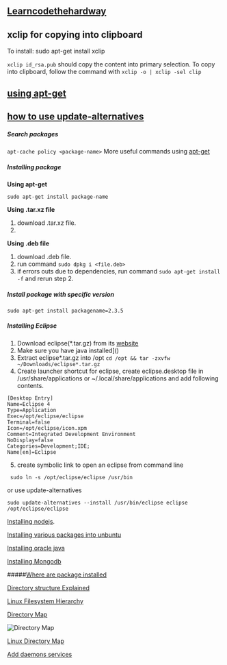 [Learncodethehardway](http://cli.learncodethehardway.org/book/)
---

xclip for copying into clipboard
---
To install: sudo apt-get install xclip

```xclip id_rsa.pub``` should copy the content into primary selection. To copy into clipboard, follow the command with ```xclip -o | xclip -sel clip```



[using apt-get](http://www.tecmint.com/useful-basic-commands-of-apt-get-and-apt-cache-for-package-management/)
---

[how to use update-alternatives]()
---



##### Search packages
```apt-cache policy <package-name>```
More useful commands using [apt-get](http://www.tecmint.com/useful-basic-commands-of-apt-get-and-apt-cache-for-package-management/)

##### Installing package

  __Using apt-get__

   ```sudo apt-get install package-name```
  
  __Using .tar.xz file__

   1. download .tar.xz file.
   2. 

__Using .deb file__

1. download .deb file.
2. run command ```sudo dpkg i <file.deb>```
3. if errors outs due to dependencies, run command ```sudo apt-get install -f``` and rerun step 2.
 

##### Install package with specific version

```sudo apt-get install packagename=2.3.5```


##### Installing Eclipse
1. Download eclipse(*.tar.gz) from its [website](http://www.eclipse.org/downloads/)
2. Make sure you have java installed]()
3. Extract eclipse*.tar.gz into /opt
```cd /opt && tar -zxvfw ~/Downloads/eclipse*.tar.gz```
4. Create launcher shortcut for eclipse, create eclipse.desktop file in /usr/share/applications or ~/.local/share/applications and add following contents.
```
[Desktop Entry]
Name=Eclipse 4
Type=Application
Exec=/opt/eclipse/eclipse
Terminal=false
Icon=/opt/eclipse/icon.xpm
Comment=Integrated Development Environment
NoDisplay=false
Categories=Development;IDE;
Name[en]=Eclipse
```   
5. create symbolic link to open an eclipse from command line
```
 sudo ln -s /opt/eclipse/eclipse /usr/bin
```
or use update-alternatives
```
sudo update-alternatives --install /usr/bin/eclipse eclipse /opt/eclipse/eclipse
```
     
[Installing nodejs](https://nodejs.org/en/download/package-manager/#debian-and-ubuntu-based-linux-distributions).

[Installing various packages into unbuntu](https://github.com/bhochhi/howto-guide/wiki/command-line-installation-of-various-packages-in-ubuntu)

[Installing oracle java](http://askubuntu.com/questions/521145/how-to-install-oracle-java-on-ubuntu-14-04)

[Installing Mongodb](https://docs.mongodb.org/manual/tutorial/install-mongodb-on-linux/)

#####[Where are package installed](http://www.howtogeek.com/howto/ubuntu/see-where-a-package-is-installed-on-ubuntu/)

[Directory structure Explained](https://help.ubuntu.com/community/LinuxFilesystemTreeOverview)

[Linux Filesystem Hierarchy](http://tldp.org/LDP/Linux-Filesystem-Hierarchy/html/)

[Directory Map](http://blog.danyll.com/linux-directory-map)

![Directory Map](https://github.com/bhochhi/howto-guide/blob/master/BlpRb.png)

[Linux Directory Map](https://github.com/bhochhi/howto-guide/wiki/Linux-Directory)

[Add daemons services](https://dzone.com/articles/systemd-and-upstartnbspservices?utm_source=feedburner&utm_medium=feed&utm_campaign=Feed%253A%20javalobby%252Ffrontpage%20%2528Javalobby%20%252F%20Java%20Zone%2529&utm_content=Google%20Reader)
